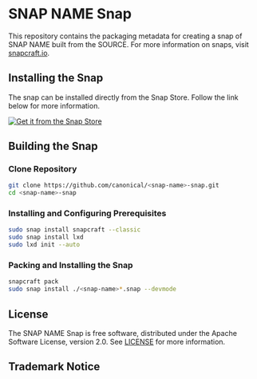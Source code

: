 # SNAP NAME Snap
This repository contains the packaging metadata for creating a snap of SNAP NAME built from the SOURCE. For more information on snaps, visit [snapcraft.io](https://snapcraft.io/). 

## Installing the Snap
The snap can be installed directly from the Snap Store. Follow the link below for more information.
<br>

[![Get it from the Snap Store](https://snapcraft.io/static/images/badges/en/snap-store-black.svg)](https://snapcraft.io/<snap-name>)

## Building the Snap
### Clone Repository
```bash
git clone https://github.com/canonical/<snap-name>-snap.git
cd <snap-name>-snap
```
### Installing and Configuring Prerequisites
```bash
sudo snap install snapcraft --classic
sudo snap install lxd
sudo lxd init --auto
```
### Packing and Installing the Snap
```bash
snapcraft pack
sudo snap install ./<snap-name>*.snap --devmode
```

## License
The SNAP NAME Snap is free software, distributed under the Apache
Software License, version 2.0. See
[LICENSE](https://github.com/canonical/<snap-name>-snap/blob/<branch>/LICENSE)
for more information.

## Trademark Notice
<!-- Fill if relevant -->

